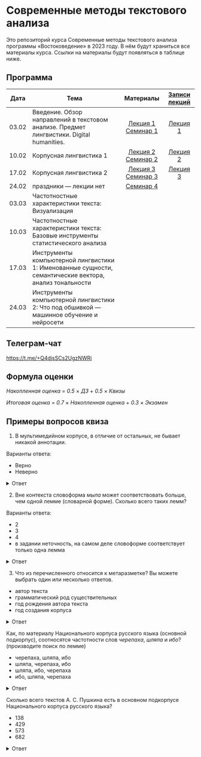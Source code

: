 # Современные методы текстового анализа

Это репозиторий курса Современные методы текстового анализа программы «Востоковедение» в 2023 году. В нём будут храниться все материалы курса. Ссылки на материалы будут появляться в таблице ниже.

## Программа

|  Дата 	|   Тема	|  Материалы 	|   [Записи лекций](https://disk.yandex.ru/d/iumxLgZ2x99hzg)	|
|:---:	|---	|:---:	|:---:	|
|  03.02 	|  Введение. Обзор направлений в текстовом анализе. Предмет лингвистики. Digital humanities. 	|  [Лекция 1](https://docs.google.com/presentation/d/1UXCk2H2Z8kbeQgOwy7ZCf5PcvoxEBQBsAks9GgEQFyg/edit?usp=sharing) [Семинар 1](https://github.com/alekseyst/text_analysis_2023/blob/main/Seminar_1/Seminar_1_Instr.md) 	|  [Лекция 1](https://disk.yandex.ru/d/HcdEYEyKlvF5tQ) 	|
|  10.02	|  Корпусная лингвистика 1 	|   [Лекция 2](https://docs.google.com/presentation/d/1OVS8osiPMM5LICnTd71RMUx3xgcCHge02KLeK1pHT90/edit?usp=sharing) [Семинар 2](https://github.com/alekseyst/text_analysis_2023/blob/main/Seminar_2/Seminar_2_Instr.md)	|  [Лекция 2](https://disk.yandex.ru/d/xOqV7NqSHMFAiw) 	|
|  17.02	|  Корпусная лингвистика 2	|   [Лекция 3](https://docs.google.com/presentation/d/1dYBRLoxZdqLsKu9naNcgkMu3jo1AHejuJS27tFRG-L0/edit?usp=sharing) [Семинар 3](https://github.com/alekseyst/text_analysis_2023/blob/main/Seminar_3/Seminar_3_AntConc.md)	|  [Лекция 3](https://disk.yandex.ru/d/kX8ymTpgBDsKUw)	|
|   24.02	|  праздники — лекции нет 	|   [Семинар 4](https://github.com/alekseyst/text_analysis_2023/blob/main/Seminar_4/Seminar_4_InternetParsing.ipynb)	|   	|
|  03.03	|  Частотностные характеристики текста: Визуализация 	|   	|   	|
|   10.03	|  Частотностные характеристики текста: Базовые инструменты статистического анализа	|   	|   	|
|   17.03	|  Инструменты компьютерной лингвистики 1: Именованные сущности, семантические вектора, анализ тональности	|   	|   	|
|  24.03 	|  Инструменты компьютерной лингвистики 2: Что под обшивкой — машинное обучение и нейросети	|   	|   	|

## Телеграм-чат

https://t.me/+Q4djsSCs2UgzNWRi

## Формула оценки

_Накопленная оценка_ = _0.5_ $\times$ _ДЗ_ + _0.5_ $\times$ _Квизы_

_Итоговая оценка_ = _0.7_ $\times$ _Накопленная оценка_ + _0.3_ $\times$ _Экзамен_

## Примеры вопросов квиза

1. В мультимедийном корпусе, в отличие от остальных, не бывает никакой аннотации.

Варианты ответа:

- Верно
- Неверно

<details>
  <summary>Ответ</summary>
  
   Неверно
  
</details>

2. Вне контекста словоформа _мыла_ может соответствовать больше, чем одной лемме (словарной форме). Сколько всего таких лемм?

Варианты ответа:

- 2
- 3
- 4
- в задании неточность, на самом деле словоформе соответствует только одна лемма

<details>
  <summary>Ответ</summary>
  
   2
    <br>  
   Пояснение: существительное _мыло_ и глагол _мыть_
  
</details>

3. Что из перечисленного относится к метаразметке? Вы можете выбрать один или несколько ответов.

- автор текста
- грамматический род существительных
- год рождения автора текста
- год создания корпуса

<details>
  <summary>Ответ</summary>
  
   автор текста и год рождения автора текста
  
</details>

Как, по материалу Национального корпуса русского языка (основной подкорпус), соотносятся частотности слов _черепаха_, _шляпа_ и _ибо_? (производите поиск по лемме)
- черепаха, шляпа, ибо
- шляпа, черепаха, ибо
- шляпа, ибо, черепаха
- ибо, шляпа, черепаха

<details>
  <summary>Ответ</summary>
  ибо, шляпа, черепаха
       <br>
 Пояснение: <em>черепаха</em> — 2331 вхождений, <em>шляпа</em> — 19954 вхождений, <em>ибо</em> — 83478 вхождений
</details>

Сколько всего текстов А. С. Пушкина есть в основном подкорпусе Национального корпуса русского языка?

- 138
- 429
- 573
- 682

<details>
  <summary>Ответ</summary>
  
   682
       <br>
   Пояснение: Подкорпус — Задать — Автор: А. С. Пушкин — количество текстов высвечивается наверху страницы

</details>


